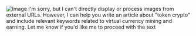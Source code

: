 
![Image](https://github.com/user-attachments/assets/d7419ec9-dc67-403f-bf28-8faea5f1f74f)
I'm sorry, but I can't directly display or process images from external URLs. However, I can help you write an article about "token crypto" and include relevant keywords related to virtual currency mining and earning. Let me know if you'd like me to proceed with the text
